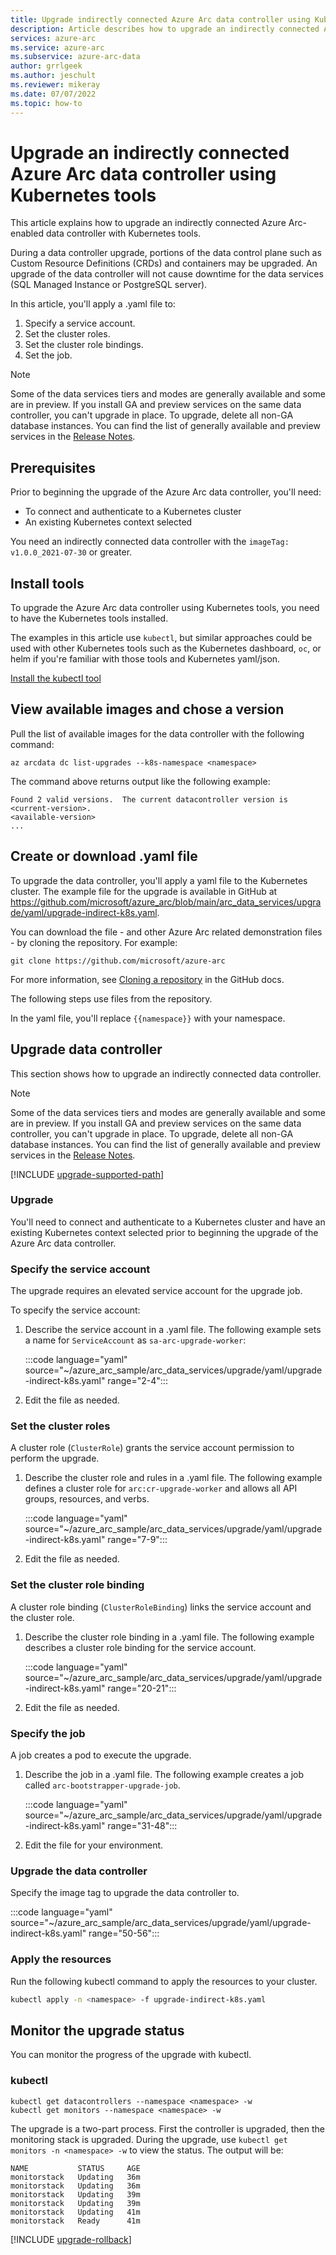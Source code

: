 ```yaml
---
title: Upgrade indirectly connected Azure Arc data controller using Kubernetes tools
description: Article describes how to upgrade an indirectly connected Azure Arc data controller using Kubernetes tools
services: azure-arc
ms.service: azure-arc
ms.subservice: azure-arc-data
author: grrlgeek
ms.author: jeschult
ms.reviewer: mikeray
ms.date: 07/07/2022
ms.topic: how-to
---
```


# Upgrade an indirectly connected Azure Arc data controller using Kubernetes tools

This article explains how to upgrade an indirectly connected Azure Arc-enabled data controller with Kubernetes tools.

During a data controller upgrade, portions of the data control plane such as Custom Resource Definitions (CRDs) and containers may be upgraded. An upgrade of the data controller will not cause downtime for the data services (SQL Managed Instance or PostgreSQL server).

In this article, you'll apply a .yaml file to:

1. Specify a service account.
1. Set the cluster roles.
1. Set the cluster role bindings.
1. Set the job.

> [!NOTE]
> Some of the data services tiers and modes are generally available and some are in preview.
> If you install GA and preview services on the same data controller, you can't upgrade in place.
> To upgrade, delete all non-GA database instances. You can find the list of generally available 
> and preview services in the [Release Notes](./release-notes.md).

## Prerequisites

Prior to beginning the upgrade of the Azure Arc data controller, you'll need:

- To connect and authenticate to a Kubernetes cluster
- An existing Kubernetes context selected

You need an indirectly connected data controller with the `imageTag: v1.0.0_2021-07-30` or greater.

## Install tools

To upgrade the Azure Arc data controller using Kubernetes tools, you need to have the Kubernetes tools installed.

The examples in this article use `kubectl`, but similar approaches could be used with other Kubernetes tools
such as the Kubernetes dashboard, `oc`, or helm if you're familiar with those tools and Kubernetes yaml/json.

[Install the kubectl tool](https://kubernetes.io/docs/tasks/tools/)

## View available images and chose a version

Pull the list of available images for the data controller with the following command:

```azurecli
az arcdata dc list-upgrades --k8s-namespace <namespace>
 ```

The command above returns output like the following example:

```output
Found 2 valid versions.  The current datacontroller version is <current-version>.
<available-version>
...
```

## Create or download .yaml file

To upgrade the data controller, you'll apply a yaml file to the Kubernetes cluster. The example file for the upgrade is available in GitHub at <https://github.com/microsoft/azure_arc/blob/main/arc_data_services/upgrade/yaml/upgrade-indirect-k8s.yaml>.

You can download the file - and other Azure Arc related demonstration files - by cloning the repository. For example:

```azurecli
git clone https://github.com/microsoft/azure-arc
```

For more information, see [Cloning a repository](https://docs.github.com/en/repositories/creating-and-managing-repositories/cloning-a-repository) in the GitHub docs.

The following steps use files from the repository.

In the yaml file, you'll replace ```{{namespace}}``` with your namespace.

## Upgrade data controller

This section shows how to upgrade an indirectly connected data controller.

> [!NOTE]
> Some of the data services tiers and modes are generally available and some are in preview.
> If you install GA and preview services on the same data controller, you can't upgrade in place.
> To upgrade, delete all non-GA database instances. You can find the list of generally available 
> and preview services in the [Release Notes](./release-notes.md).

[!INCLUDE [upgrade-supported-path](includes/upgrade-supported-path.md)]


### Upgrade

You'll need to connect and authenticate to a Kubernetes cluster and have an existing Kubernetes context selected prior to beginning the upgrade of the Azure Arc data controller.

### Specify the service account

The upgrade requires an elevated service account for the upgrade job.

To specify the service account:

1. Describe the service account in a .yaml file. The following example sets a name for `ServiceAccount` as `sa-arc-upgrade-worker`:

   :::code language="yaml" source="~/azure_arc_sample/arc_data_services/upgrade/yaml/upgrade-indirect-k8s.yaml" range="2-4":::

1. Edit the file as needed.

### Set the cluster roles

A cluster role (`ClusterRole`) grants the service account permission to perform the upgrade.

1. Describe the cluster role and rules in a .yaml file. The following example defines a cluster role for `arc:cr-upgrade-worker` and allows all API groups, resources, and verbs.

   :::code language="yaml" source="~/azure_arc_sample/arc_data_services/upgrade/yaml/upgrade-indirect-k8s.yaml" range="7-9":::

1. Edit the file as needed.

### Set the cluster role binding

A cluster role binding (`ClusterRoleBinding`) links the service account and the cluster role.

1. Describe the cluster role binding in a .yaml file. The following example describes a cluster role binding for the service account.

   :::code language="yaml" source="~/azure_arc_sample/arc_data_services/upgrade/yaml/upgrade-indirect-k8s.yaml" range="20-21":::

1. Edit the file as needed.

### Specify the job

A job creates a pod to execute the upgrade.

1. Describe the job in a .yaml file. The following example creates a job called `arc-bootstrapper-upgrade-job`.

   :::code language="yaml" source="~/azure_arc_sample/arc_data_services/upgrade/yaml/upgrade-indirect-k8s.yaml" range="31-48":::

1. Edit the file for your environment.

### Upgrade the data controller

Specify the image tag to upgrade the data controller to.

   :::code language="yaml" source="~/azure_arc_sample/arc_data_services/upgrade/yaml/upgrade-indirect-k8s.yaml" range="50-56":::

### Apply the resources

Run the following kubectl command to apply the resources to your cluster.

``` bash
kubectl apply -n <namespace> -f upgrade-indirect-k8s.yaml
```

## Monitor the upgrade status

You can monitor the progress of the upgrade with kubectl.

### kubectl

```console
kubectl get datacontrollers --namespace <namespace> -w
kubectl get monitors --namespace <namespace> -w
```

The upgrade is a two-part process. First the controller is upgraded, then the monitoring stack is upgraded. During the upgrade, use ```kubectl get monitors -n <namespace> -w``` to view the status. The output will be:

```output
NAME           STATUS     AGE
monitorstack   Updating   36m
monitorstack   Updating   36m
monitorstack   Updating   39m
monitorstack   Updating   39m
monitorstack   Updating   41m
monitorstack   Ready      41m
```

[!INCLUDE [upgrade-rollback](includes/upgrade-rollback.md)]
